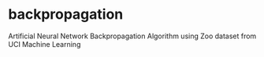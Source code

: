# backpropagation
Artificial Neural Network Backpropagation Algorithm using Zoo dataset from UCI Machine Learning

